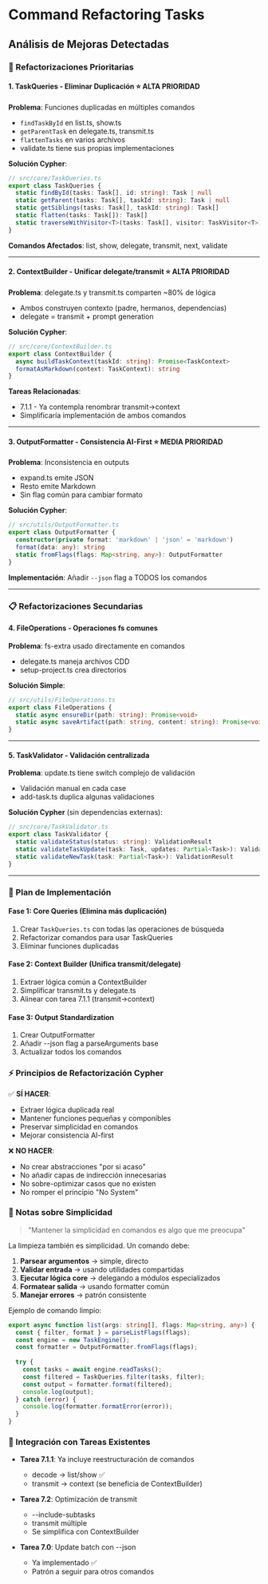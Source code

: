 # Command Refactoring Tasks

## Análisis de Mejoras Detectadas

### 🎯 Refactorizaciones Prioritarias

#### 1. **TaskQueries - Eliminar Duplicación** ⭐ ALTA PRIORIDAD
**Problema**: Funciones duplicadas en múltiples comandos
- `findTaskById` en list.ts, show.ts
- `getParentTask` en delegate.ts, transmit.ts  
- `flattenTasks` en varios archivos
- validate.ts tiene sus propias implementaciones

**Solución Cypher**:
```typescript
// src/core/TaskQueries.ts
export class TaskQueries {
  static findById(tasks: Task[], id: string): Task | null
  static getParent(tasks: Task[], taskId: string): Task | null
  static getSiblings(tasks: Task[], taskId: string): Task[]
  static flatten(tasks: Task[]): Task[]
  static traverseWithVisitor<T>(tasks: Task[], visitor: TaskVisitor<T>): T[]
}
```

**Comandos Afectados**: list, show, delegate, transmit, next, validate

---

#### 2. **ContextBuilder - Unificar delegate/transmit** ⭐ ALTA PRIORIDAD
**Problema**: delegate.ts y transmit.ts comparten ~80% de lógica
- Ambos construyen contexto (padre, hermanos, dependencias)
- delegate = transmit + prompt generation

**Solución Cypher**:
```typescript
// src/core/ContextBuilder.ts
export class ContextBuilder {
  async buildTaskContext(taskId: string): Promise<TaskContext>
  formatAsMarkdown(context: TaskContext): string
}
```

**Tareas Relacionadas**: 
- 7.1.1 - Ya contempla renombrar transmit→context
- Simplificaría implementación de ambos comandos

---

#### 3. **OutputFormatter - Consistencia AI-First** ⭐ MEDIA PRIORIDAD
**Problema**: Inconsistencia en outputs
- expand.ts emite JSON
- Resto emite Markdown
- Sin flag común para cambiar formato

**Solución Cypher**:
```typescript
// src/utils/OutputFormatter.ts
export class OutputFormatter {
  constructor(private format: 'markdown' | 'json' = 'markdown')
  format(data: any): string
  static fromFlags(flags: Map<string, any>): OutputFormatter
}
```

**Implementación**: Añadir `--json` flag a TODOS los comandos

---

### 📋 Refactorizaciones Secundarias

#### 4. **FileOperations - Operaciones fs comunes**
**Problema**: fs-extra usado directamente en comandos
- delegate.ts maneja archivos CDD
- setup-project.ts crea directorios

**Solución Simple**:
```typescript
// src/utils/FileOperations.ts
export class FileOperations {
  static async ensureDir(path: string): Promise<void>
  static async saveArtifact(path: string, content: string): Promise<void>
}
```

---

#### 5. **TaskValidator - Validación centralizada**
**Problema**: update.ts tiene switch complejo de validación
- Validación manual en cada case
- add-task.ts duplica algunas validaciones

**Solución Cypher** (sin dependencias externas):
```typescript
// src/core/TaskValidator.ts
export class TaskValidator {
  static validateStatus(status: string): ValidationResult
  static validateTaskUpdate(task: Task, updates: Partial<Task>): ValidationResult
  static validateNewTask(task: Partial<Task>): ValidationResult
}
```

---

### 🚀 Plan de Implementación

#### Fase 1: Core Queries (Elimina más duplicación)
1. Crear `TaskQueries.ts` con todas las operaciones de búsqueda
2. Refactorizar comandos para usar TaskQueries
3. Eliminar funciones duplicadas

#### Fase 2: Context Builder (Unifica transmit/delegate)
1. Extraer lógica común a ContextBuilder
2. Simplificar transmit.ts y delegate.ts
3. Alinear con tarea 7.1.1 (transmit→context)

#### Fase 3: Output Standardization
1. Crear OutputFormatter
2. Añadir --json flag a parseArguments base
3. Actualizar todos los comandos

### ⚡ Principios de Refactorización Cypher

✅ **SÍ HACER**:
- Extraer lógica duplicada real
- Mantener funciones pequeñas y componibles
- Preservar simplicidad en comandos
- Mejorar consistencia AI-first

❌ **NO HACER**:
- No crear abstracciones "por si acaso"
- No añadir capas de indirección innecesarias
- No sobre-optimizar casos que no existen
- No romper el principio "No System"

### 📝 Notas sobre Simplicidad

> "Mantener la simplicidad en comandos es algo que me preocupa"

La limpieza también es simplicidad. Un comando debe:
1. **Parsear argumentos** → simple, directo
2. **Validar entrada** → usando utilidades compartidas
3. **Ejecutar lógica core** → delegando a módulos especializados
4. **Formatear salida** → usando formatter común
5. **Manejar errores** → patrón consistente

Ejemplo de comando limpio:
```typescript
export async function list(args: string[], flags: Map<string, any>) {
  const { filter, format } = parseListFlags(flags);
  const engine = new TaskEngine();
  const formatter = OutputFormatter.fromFlags(flags);
  
  try {
    const tasks = await engine.readTasks();
    const filtered = TaskQueries.filter(tasks, filter);
    const output = formatter.format(filtered);
    console.log(output);
  } catch (error) {
    console.log(formatter.formatError(error));
  }
}
```

### 🔗 Integración con Tareas Existentes

- **Tarea 7.1.1**: Ya incluye reestructuración de comandos
  - decode → list/show ✅
  - transmit → context (se beneficia de ContextBuilder)
  
- **Tarea 7.2**: Optimización de transmit
  - --include-subtasks
  - transmit múltiple
  - Se simplifica con ContextBuilder

- **Tarea 7.0**: Update batch con --json
  - Ya implementado ✅
  - Patrón a seguir para otros comandos